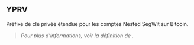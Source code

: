 ## YPRV

Préfixe de clé privée étendue pour les comptes Nested SegWit sur Bitcoin. 
> *Pour plus d'informations, voir la définition de [](/dictionnaire/./C.md#clé-étendue).*

